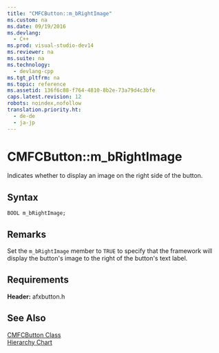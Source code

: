 ```yaml
---
title: "CMFCButton::m_bRightImage"
ms.custom: na
ms.date: 09/19/2016
ms.devlang: 
  - C++
ms.prod: visual-studio-dev14
ms.reviewer: na
ms.suite: na
ms.technology: 
  - devlang-cpp
ms.tgt_pltfrm: na
ms.topic: reference
ms.assetid: 136f6c88-f764-4810-8b2e-73a79d4c3bfe
caps.latest.revision: 12
robots: noindex,nofollow
translation.priority.ht: 
  - de-de
  - ja-jp
---
```

# CMFCButton::m_bRightImage
Indicates whether to display an image on the right side of the button.  
  
## Syntax  
  
```  
BOOL m_bRightImage;  
```  
  
## Remarks  
 Set the `m_bRightImage` member to `TRUE` to specify that the framework will display the button's image to the right of the button's text label.  
  
## Requirements  
 **Header:** afxbutton.h  
  
## See Also  
 [CMFCButton Class](../vs140/CMFCButton-Class.md)   
 [Hierarchy Chart](../vs140/Hierarchy-Chart.md)